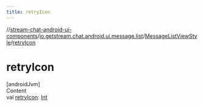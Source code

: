 ```yaml
---
title: retryIcon
---
```

//[stream-chat-android-ui-components](../../../index.md)/[io.getstream.chat.android.ui.message.list](../index.md)/[MessageListViewStyle](index.md)/[retryIcon](retryIcon.md)



# retryIcon  
[androidJvm]  
Content  
val [retryIcon](retryIcon.md): [Int](https://kotlinlang.org/api/latest/jvm/stdlib/kotlin/-int/index.html)  



